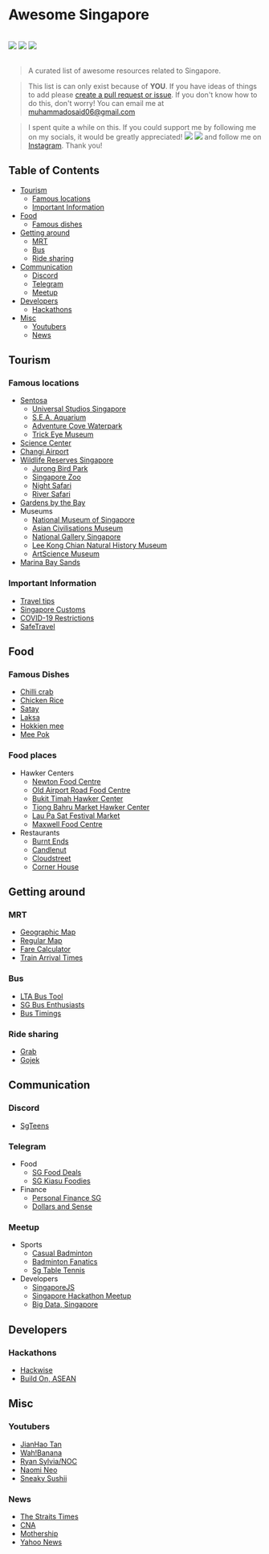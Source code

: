 # Awesome Singapore

<br>

<img src="https://camo.githubusercontent.com/abb97269de2982c379cbc128bba93ba724d8822bfbe082737772bd4feb59cb54/68747470733a2f2f63646e2e7261776769742e636f6d2f73696e647265736f726875732f617765736f6d652f643733303566333864323966656437386661383536353265336136336531353464643865383832392f6d656469612f62616467652e737667" />
<img src="https://shields.io/github/stars/minelarka14/awesome-singapore?style=social"/>
<img src="https://shields.io/github/forks/minelarka14/awesome-singapore?style=social"/>

<br>
<br>

> A curated list of awesome resources related to Singapore.

> This list is can only exist because of <b>YOU</b>. If you have ideas of things to add please [create a pull request or issue](https://docs.github.com/en/free-pro-team@latest/desktop/contributing-and-collaborating-using-github-desktop/creating-an-issue-or-pull-request). If you don't know how to do this, don't worry! You can email me at [muhammadosaid06@gmail.com](mailto:muhammadosaid06@gmail.com?subject=%5BGITHUB-AWESOME-SG%5D%20New%20Idea%20%3CA%20short%20description%20of%20you%20idea%3E&body=Hello%2C%20I%20have%20a%20new%20Idea%20for%20your%20GitHub%20awesome%20Singapore%20repository.%20%0A%0A--%3E%20Your%20Idea%0A%0A--%3E%20Which%20category%20will%20it%20fall%20under%0A%0A%0A)

> I spent quite a while on this. If you could support me by following me on my socials, it would be greatly appreciated! <img src="https://shields.io/github/followers/minelarka14?label=Follow"/> <img src="https://img.shields.io/twitter/follow/minelarka13?style=social"/> and follow me on [Instagram](https://www.instagram.com/minelarka13/). Thank you!

## Table of Contents

-   [Tourism](#tourism)
    -   [Famous locations](#tourism)
    -   [Important Information](#important-information)
-   [Food](#food)
    -   [Famous dishes](#famous-dishes)
-   [Getting around](#getting-around)
    -   [MRT](#mrt)
    -   [Bus](#bus)
    -   [Ride sharing](#mrt)
-   [Communication](#communication)
    -   [Discord](#mrt)
    -   [Telegram](#telegram)
    -   [Meetup](#meetup)
-   [Developers](#developers)
    -   [Hackathons](#hackathon)
-   [Misc](#misc)
    -   [Youtubers](#youtubers)
    -   [News](#news)

## Tourism

### Famous locations

-   [Sentosa](https://www.sentosa.com.sg/)
    -   [Universal Studios Singapore](https://www.rwsentosa.com/en/attractions/universal-studios-singapore/explore)
    -   [S.E.A. Aquarium](https://www.rwsentosa.com/en/attractions/sea-aquarium)
    -   [Adventure Cove Waterpark](https://www.rwsentosa.com/en/attractions/adventure-cove-waterpark)
    -   [Trick Eye Museum](https://www.rwsentosa.com/en/attractions/trick-eye-museum)
-   [Science Center](https://www.science.edu.sg/)
-   [Changi Airport](https://www.changiairport.com/)
-   [Wildlife Reserves Singapore](https://www.wrs.com.sg/en.html)
    -   [Jurong Bird Park](https://www.wrs.com.sg/en/jurong-bird-park.html)
    -   [Singapore Zoo](https://www.wrs.com.sg/en/singapore-zoo.html)
    -   [Night Safari](https://www.wrs.com.sg/en/night-safari.html)
    -   [River Safari](https://www.wrs.com.sg/en/river-safari.html)
-   [Gardens by the Bay](https://www.gardensbythebay.com.sg/en.html)
-   Museums
    -   [National Museum of Singapore](https://www.nhb.gov.sg/nationalmuseum/)
    -   [Asian Civilisations Museum](https://www.nhb.gov.sg/acm)
    -   [National Gallery Singapore](https://www.nationalgallery.sg/)
    -   [Lee Kong Chian Natural History Museum](https://lkcnhm.nus.edu.sg/)
    -   [ArtScience Museum](https://www.marinabaysands.com/museum.html/)
-   [Marina Bay Sands](https://www.marinabaysands.com/)

### Important Information

-   [Travel tips](https://www.visitsingapore.com/travel-guide-tips/)
-   [Singapore Customs](https://www.customs.gov.sg/)
-   [COVID-19 Restrictions](https://www.mfa.gov.sg/Services/Singapore-Citizens/COVID-19-Travel-Restrictions)
-   [SafeTravel](https://safetravel.ica.gov.sg/)

## Food

### Famous Dishes

-   [Chilli crab](https://en.wikipedia.org/wiki/Chilli_crab)
-   [Chicken Rice](https://en.wikipedia.org/wiki/Hainanese_chicken_rice)
-   [Satay](https://en.wikipedia.org/wiki/Satay)
-   [Laksa](https://en.wikipedia.org/wiki/Laksa)
-   [Hokkien mee](https://en.wikipedia.org/wiki/Hokkien_mee)
-   [Mee Pok](https://en.wikipedia.org/wiki/Mee_pok)

### Food places

-   Hawker Centers
    -   [Newton Food Centre](https://en.wikipedia.org/wiki/Newton_Food_Centre)
    -   [Old Airport Road Food Centre](https://www.tripsavvy.com/block-51-old-airport-road-food-centre-1629837)
    -   [Bukit Timah Hawker Center](https://www.tripsavvy.com/singapore-bukit-timah-hawker-center-dining-1629832)
    -   [Tiong Bahru Market Hawker Center](https://www.tripsavvy.com/dining-at-tiong-bahru-food-market-1629838)
    -   [Lau Pa Sat Festival Market](https://www.tripsavvy.com/lau-pa-sat-festival-market-1629836)
    -   [Maxwell Food Centre](https://www.tripsavvy.com/dining-at-maxwell-food-centre-1629834)
-   Restaurants
    -   [Burnt Ends](https://www.tripadvisor.com.sg/Restaurant_Review-g294265-d4306841-Reviews-Burnt_Ends-Singapore.html)
    -   [Candlenut](https://www.tripadvisor.com.sg/Restaurant_Review-g294265-d1809940-Reviews-Candlenut-Singapore.html)
    -   [Cloudstreet](https://www.tripadvisor.com.sg/Restaurant_Review-g294265-d18219172-Reviews-Cloudstreet-Singapore.html)
    -   [Corner House](https://www.tripadvisor.com.sg/Restaurant_Review-g294265-d7052714-Reviews-Corner_House-Singapore.html)

## Getting around

### MRT

-   [Geographic Map](https://mrt.sg/map)
-   [Regular Map](https://mrt.sg/map/schematic)
-   [Fare Calculator](https://mrt.sg/fare)
-   [Train Arrival Times](https://www.smrttrains.com.sg/Journey-with-Us/Travel-Information/Train-Arrival-Time)

### Bus

-   [LTA Bus Tool](https://www.lta.gov.sg/content/ltagov/en/map/bus.html)
-   [SG Bus Enthusiasts](https://www.sgbuses.com/)
-   [Bus Timings](https://bus.dabase.com/)

### Ride sharing

-   [Grab](https://www.grab.com/sg/)
-   [Gojek](https://www.gojek.com/sg/)

## Communication

### Discord

-   [SgTeens](https://discord.gg/UMakS6R)

### Telegram

-   Food
    -   [SG Food Deals](https://t.me/sgfooddeals)
    -   [SG Kiasu Foodies](https://t.me/kiasufoodies)
-   Finance
    -   [Personal Finance SG](https://t.me/personalfinancesg)
    -   [Dollars and Sense](https://t.me/dollarsandsense)

### Meetup

-   Sports
    -   [Casual Badminton](https://www.meetup.com/Casual-Badminton-Wednesdays-Toa-Payoh-Safra/)
    -   [Badminton Fanatics](https://www.meetup.com/Badminton-Fanatics/)
    -   [Sg Table Tennis](https://www.meetup.com/SgTableTennis/)
-   Developers
    -   [SingaporeJS](https://www.meetup.com/Singapore-JS/)
    -   [Singapore Hackathon Meetup](https://www.meetup.com/Singapore-Hackathon-Meetup/)
    -   [Big Data, Singapore](https://www.meetup.com/Big-Data-Singapore-Dataconomy/)

## Developers

### Hackathons

-   [Hackwise](http://www.hackwise.org/)
-   [Build On, ASEAN](https://buildonasean.com/2020/singapore/)

## Misc

### Youtubers

-   [JianHao Tan](https://www.youtube.com/channel/UCGwcH4qnJ2qM_ZJUSFcAMAA)
-   [Wah!Banana](https://www.youtube.com/channel/UCAaiKcIfHEzUZl34U980sNA)
-   [Ryan Sylvia/NOC](https://www.youtube.com/channel/UC8az0OO4wXXu2k0ifJjxxBg)
-   [Naomi Neo](https://www.youtube.com/channel/UCPg43ka6hrodDjMtySF3FnQ)
-   [Sneaky Sushii](https://www.youtube.com/channel/UCbWZP5Fuvq1WzD1u-yTwyIw)

### News

-   [The Straits Times](https://www.straitstimes.com/)
-   [CNA](https://www.channelnewsasia.com)
-   [Mothership](https://mothership.sg/)
-   [Yahoo News](https://sg.news.yahoo.com/)
